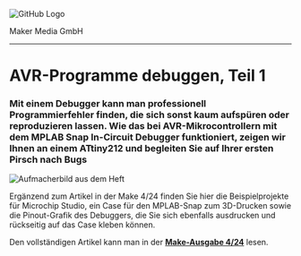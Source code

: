 ![GitHub Logo](http://www.heise.de/make/icons/make_logo.png)

Maker Media GmbH

***

# AVR-Programme debuggen, Teil 1

### Mit einem Debugger kann man professionell Programmierfehler finden, die sich sonst kaum aufspüren oder reproduzieren lassen. Wie das bei AVR-Mikrocontrollern mit dem MPLAB Snap In-Circuit Debugger funktioniert, zeigen wir Ihnen an einem ATtiny212 und begleiten Sie auf Ihrer ersten Pirsch nach Bugs

![Aufmacherbild aus dem Heft](./avr_debugging_banner.jpg)

Ergänzend zum Artikel in der Make 4/24 finden Sie hier die Beispielprojekte für Microchip Studio, ein Case für den MPLAB-Snap zum 3D-Drucken sowie die Pinout-Grafik des Debuggers, die Sie sich ebenfalls ausdrucken und rückseitig auf das Case kleben können.

Den vollständigen Artikel kann man in der **[Make-Ausgabe 4/24](https://www.heise.de/select/make)** lesen.
